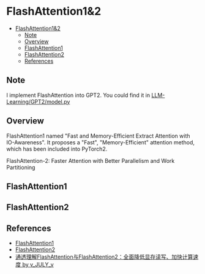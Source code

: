 # FlashAttention1&2

- [FlashAttention1\&2](#flashattention12)
  - [Note](#note)
  - [Overview](#overview)
  - [FlashAttention1](#flashattention1)
  - [FlashAttention2](#flashattention2)
  - [References](#references)

## Note

I implement FlashAttention into GPT2. You could find it in [LLM-Learning/GPT2/model.py](../GPT2/model.py)

## Overview

FlashAttention1 named "Fast and Memory-Efficient Extract Attention with IO-Awareness". It proposes a "Fast", "Memory-Efficient" attention method, which has been included into PyTorch2.

FlashAttention-2: Faster Attention with Better Parallelism and Work Partitioning

## FlashAttention1

## FlashAttention2


## References

- [FlashAttention1](https://arxiv.org/pdf/2205.14135)
- [FlashAttention2](https://arxiv.org/pdf/2307.08691)
- [通透理解FlashAttention与FlashAttention2：全面降低显存读写、加快计算速度 by v_JULY_v](https://blog.csdn.net/v_JULY_v/article/details/133619540)